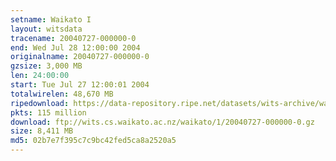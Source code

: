 ```yaml
---
setname: Waikato I
layout: witsdata
tracename: 20040727-000000-0
end: Wed Jul 28 12:00:00 2004
originalname: 20040727-000000-0
gzsize: 3,000 MB
len: 24:00:00
start: Tue Jul 27 12:00:01 2004
totalwirelen: 48,670 MB
ripedownload: https://data-repository.ripe.net/datasets/wits-archive/waikato/1/20040727-000000-0.gz
pkts: 115 million
download: ftp://wits.cs.waikato.ac.nz/waikato/1/20040727-000000-0.gz
size: 8,411 MB
md5: 02b7e7f395c7c9bc42fed5ca8a2520a5
---
```


